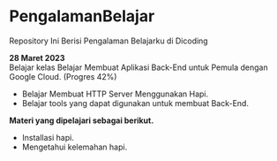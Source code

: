 # PengalamanBelajar
Repository Ini Berisi Pengalaman Belajarku di Dicoding

**28 Maret 2023**<br>
Belajar kelas Belajar Membuat Aplikasi Back-End untuk Pemula dengan Google Cloud. (Progres 42%)
  * Belajar  Membuat HTTP Server Menggunakan Hapi.
  * Belajar tools yang dapat digunakan untuk membuat Back-End.

**Materi yang dipelajari sebagai berikut.**
  * Installasi hapi.
  * Mengetahui kelemahan hapi.


